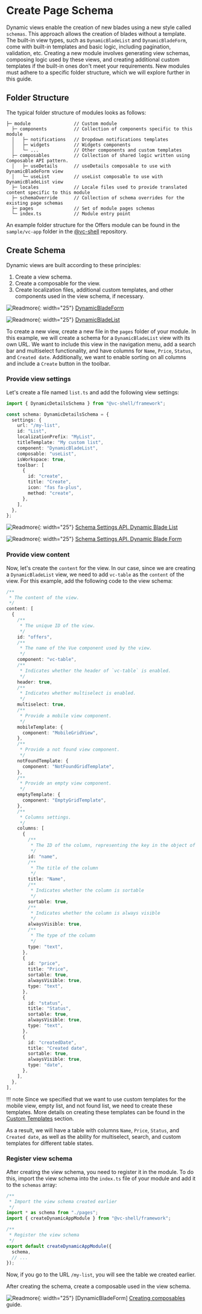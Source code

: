 # Create Page Schema

Dynamic views enable the creation of new blades using a new style called `schemas`. This approach allows the creation of blades without a template. The built-in view types, such as `DynamicBladeList` and `DynamicBladeForm`, come with built-in templates and basic logic, including pagination, validation, etc. Creating a new module involves generating view schemas, composing logic used by these views, and creating additional custom templates if the built-in ones don't meet your requirements. New modules must adhere to a specific folder structure, which we will explore further in this guide.

## Folder Structure

The typical folder structure of modules looks as follows:

```
├─ module                // Custom module
  ├─ components          // Collection of components specific to this module
  │   ├─ notifications   // Dropdown notifications templates
  │   ├─ widgets         // Widgets components
  │   └─ ...             // Other components and custom templates
  ├─ composables         // Collection of shared logic written using Composable API pattern.
  │   ├─ useDetails      // useDetails composable to use with DynamicBladeForm view
  │   └─ useList         // useList composable to use with DynamicBladeList view
  ├─ locales             // Locale files used to provide translated content specific to this module
  ├─ schemaOverride      // Collection of schema overrides for the existing page schemas
  ├─ pages               // Set of module pages schemas
  └─ index.ts            // Module entry point
```

An example folder structure for the Offers module can be found in the `sample/vc-app` folder in the [@vc-shell](https://github.com/VirtoCommerce/vc-shell) repository.

## Create Schema

Dynamic views are built according to these principles:

1. Create a view schema.
2. Create a composable for the view.
3. Create localization files, additional custom templates, and other components used in the view schema, if necessary.

![Readmore](../../../media/readmore.png){: width="25"} [DynamicBladeForm](Dynamic-Blade-Form.md)

![Readmore](../../../media/readmore.png){: width="25"} [DynamicBladeList](Dynamic-Blade-List.md) 

To create a new view, create a new file in the `pages` folder of your module. In this example, we will create a schema for a `DynamicBladeList` view with its own URL. We want to include this view in the navigation menu, add a search bar and multiselect functionality, and have columns for `Name`, `Price`, `Status`, and `Created date`. Additionally, we want to enable sorting on all columns and include a `Create` button in the toolbar.

### Provide view settings

Let's create a file named `list.ts` and add the following view settings:

```typescript
import { DynamicDetailsSchema } from "@vc-shell/framework";

const schema: DynamicDetailsSchema = {
  settings: {
    url: "/my-list",
    id: "List",
    localizationPrefix: "MyList",
    titleTemplate: "My custom list",
    component: "DynamicBladeList",
    composable: "useList",
    isWorkspace: true,
    toolbar: [
      {
        id: "create",
        title: "Create",
        icon: "fas fa-plus",
        method: "create",
      },
    ],
  },
};
```

![Readmore](../../../media/readmore.png){: width="25"} [Schema Settings API. Dynamic Blade List](../dynamic-views/Dynamic-Blade-List.md#schema-settings-api)

![Readmore](../../../media/readmore.png){: width="25"} [Schema Settings API. Dynamic Blade Form](../dynamic-views/Dynamic-Blade-Form.md#schema-settings-api)


### Provide view content

Now, let's create the `content` for the view. In our case, since we are creating a `DynamicBladeList` view, we need to add `vc-table` as the `content` of the view. For this example, add the following code to the view schema:

```typescript
/**
 * The content of the view.
 */
content: [
  {
    /**
     * The unique ID of the view.
     */
    id: "offers",
    /**
     * The name of the Vue component used by the view.
     */
    component: "vc-table",
    /**
     * Indicates whether the header of `vc-table` is enabled.
     */
    header: true,
    /**
     * Indicates whether multiselect is enabled.
     */
    multiselect: true,
    /**
     * Provide a mobile view component.
     */
    mobileTemplate: {
      component: "MobileGridView",
    },
    /**
     * Provide a not found view component.
     */
    notFoundTemplate: {
      component: "NotFoundGridTemplate",
    },
    /**
     * Provide an empty view component.
     */
    emptyTemplate: {
      component: "EmptyGridTemplate",
    },
    /**
     * Columns settings.
     */
    columns: [
      {
        /**
         * The ID of the column, representing the key in the object of the blade's loaded data
         */
        id: "name",
        /**
         * The title of the column
         */
        title: "Name",
        /**
         * Indicates whether the column is sortable
         */
        sortable: true,
        /**
         * Indicates whether the column is always visible
         */
        alwaysVisible: true,
        /**
         * The type of the column
         */
        type: "text",
      },
      {
        id: "price",
        title: "Price",
        sortable: true,
        alwaysVisible: true,
        type: "text",
      },
      {
        id: "status",
        title: "Status",
        sortable: true,
        alwaysVisible: true,
        type: "text",
      },
      {
        id: "createdDate",
        title: "Created date",
        sortable: true,
        alwaysVisible: true,
        type: "date",
      },
    ],
  },
],
```

!!! note
    Since we specified that we want to use custom templates for the mobile view, empty list, and not found list, we need to create these templates. More details on creating these templates can be found in the [Custom Templates](Custom-Templates.md) section.

As a result, we will have a table with columns `Name`, `Price`, `Status`, and `Created date`, as well as the ability for multiselect, search, and custom templates for different table states.

### Register view schema

After creating the view schema, you need to register it in the module. To do this, import the view schema into the `index.ts` file of your module and add it to the `schemas` array:

```typescript
/**
 * Import the view schema created earlier
 */
import * as schema from "./pages";
import { createDynamicAppModule } from "@vc-shell/framework";

/**
 * Register the view schema
 */
export default createDynamicAppModule({
  schema,
  // ...
});
```

Now, if you go to the URL `/my-list`, you will see the table we created earlier.

After creating the schema, create a composable used in the view schema. 

![Readmore](../../../media/readmore.png){: width="25"} [DynamicBladeForm] [Creating composables](../../Extensibility/Overriding-Composables.md) guide.